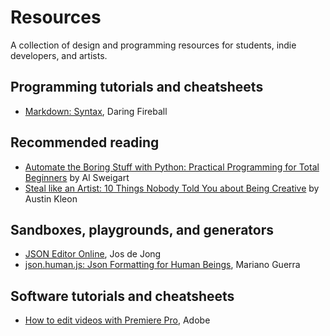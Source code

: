 # Resources
A collection of design and programming resources for students, indie developers, and artists.

## Programming tutorials and cheatsheets
- [Markdown: Syntax](http://daringfireball.net/projects/markdown/syntax), Daring Fireball

## Recommended reading
- [Automate the Boring Stuff with Python: Practical Programming for Total Beginners](https://automatetheboringstuff.com/) by Al Sweigart
- [Steal like an Artist: 10 Things Nobody Told You about Being Creative](http://austinkleon.com/2011/03/30/how-to-steal-like-an-artist-and-9-other-things-nobody-told-me/) by Austin Kleon

## Sandboxes, playgrounds, and generators
- [JSON Editor Online](http://jsoneditoronline.org/), Jos de Jong
- [json.human.js: Json Formatting for Human Beings](http://marianoguerra.github.io/json.human.js/), Mariano Guerra

## Software tutorials and cheatsheets
- [How to edit videos with Premiere Pro](https://helpx.adobe.com/premiere-pro/how-to/edit-videos.html?set=premiere-pro--get-started), Adobe
